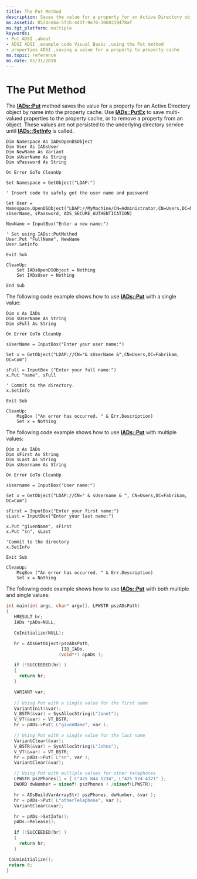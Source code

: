 ```yaml
---
title: The Put Method
description: Saves the value for a property for an Active Directory object by name into the property cache.
ms.assetid: 8534ceba-5fcb-441f-9e76-3060319478af
ms.tgt_platform: multiple
keywords:
- Put ADSI ,about
- ADSI ADSI ,example code Visual Basic ,using the Put method
- properties ADSI ,saving a value for a property to property cache
ms.topic: reference
ms.date: 05/31/2018
---
```


# The Put Method

The [**IADs::Put**](/windows/desktop/api/Iads/nf-iads-iads-put) method saves the value for a property for an Active Directory object by name into the property cache. Use [**IADs::PutEx**](/windows/desktop/api/Iads/nf-iads-iads-putex) to save multi-valued properties to the property cache, or to remove a property from an object. These values are not persisted to the underlying directory service until [**IADs::SetInfo**](/windows/desktop/api/Iads/nf-iads-iads-setinfo) is called.


```VB
Dim Namespace As IADsOpenDSObject
Dim User As IADsUser
Dim NewName As Variant
Dim sUserName As String
Dim sPassword As String

On Error GoTo CleanUp
 
Set Namespace = GetObject("LDAP:")

' Insert code to safely get the user name and password
 
Set User = Namespace.OpenDSObject("LDAP://MyMachine/CN=Administrator,CN=Users,DC=MyDomain,DC=Fabrikam,DC=COM", sUserName, sPassword, ADS_SECURE_AUTHENTICATION)
 
NewName = InputBox("Enter a new name:")
 
' Set using IADs::PutMethod
User.Put "FullName", NewName
User.SetInfo

Exit Sub

CleanUp:
    Set IADsOpenDSObject = Nothing
    Set IADsUser = Nothing

End Sub
```



The following code example shows how to use [**IADs::Put**](/windows/desktop/api/Iads/nf-iads-iads-put) with a single value:


```VB
Dim x As IADs
Dim sUserName As String
Dim sFull As String

On Error GoTo CleanUp

sUserName = InputBox("Enter your user name:")
 
Set x = GetObject("LDAP://CN="& sUserName &",CN=Users,DC=Fabrikam, DC=Com") 

sFull = InputBox ("Enter your full name:")
x.Put "name", sFull
 
' Commit to the directory.
x.SetInfo

Exit Sub

CleanUp:
    MsgBox ("An error has occurred. " & Err.Description)
    Set x = Nothing
```



The following code example shows how to use [**IADs::Put**](/windows/desktop/api/Iads/nf-iads-iads-put) with multiple values:


```VB
Dim x As IADs
Dim sFirst As String
Dim sLast As String
Dim sUsername As String

On Error GoTo CleanUp

sUsername = InputBox("User name:")
 
Set x = GetObject("LDAP://CN=" & sUsername & ", CN=Users,DC=Fabrikam, DC=Com")

sFirst = InputBox("Enter your first name:")
sLast = InputBox("Enter your last name:")
 
x.Put "givenName", sFirst
x.Put "sn", sLast
 
'Commit to the directory
x.SetInfo

Exit Sub

CleanUp:
    MsgBox ("An error has occurred. " & Err.Description)
    Set x = Nothing
```



The following code example shows how to use [**IADs::Put**](/windows/desktop/api/Iads/nf-iads-iads-put) with both multiple and single values:


```C++
int main(int argc, char* argv[], LPWSTR pszADsPath)
{
   HRESULT hr;
   IADs *pADs=NULL;

   CoInitialize(NULL);

   hr = ADsGetObject(pszADsPath,
                     IID_IADs, 
                    (void**) &pADs );

   if (!SUCCEEDED(hr) )
   {
     return hr;
   }

   VARIANT var;
 
   // Using Put with a single value for the first name
   VariantInit(&var);
   V_BSTR(&var) = SysAllocString(L"Janet");
   V_VT(&var) = VT_BSTR;
   hr = pADs->Put( L"givenName", var );

   // Using Put with a single value for the last name
   VariantClear(&var);
   V_BSTR(&var) = SysAllocString(L"Johns");
   V_VT(&var) = VT_BSTR;
   hr = pADs->Put( L"sn", var ); 
   VariantClear(&var);

   // Using Put with multiple values for other telephones
   LPWSTR pszPhones[] = { L"425 844 1234", L"425 924 4321" };
   DWORD dwNumber = sizeof( pszPhones ) /sizeof(LPWSTR);

   hr = ADsBuildVarArrayStr( pszPhones, dwNumber, &var );
   hr = pADs->Put( L"otherTelephone", var ); 
   VariantClear(&var);

   hr = pADs->SetInfo();
   pADs->Release();

   if (!SUCCEEDED(hr) )
   {
     return hr;
   }

 CoUninitialize();
 return 0;
}
```



 

 




